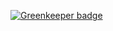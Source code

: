 
[![Greenkeeper badge](https://badges.greenkeeper.io/FirewiccaGroup/Fire-Wicca-on-github.svg)](https://greenkeeper.io/)
